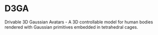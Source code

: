 # D3GA
Drivable 3D Gaussian Avatars - A 3D controllable model for human bodies rendered with Gaussian primitives embedded in tetrahedral cages.
